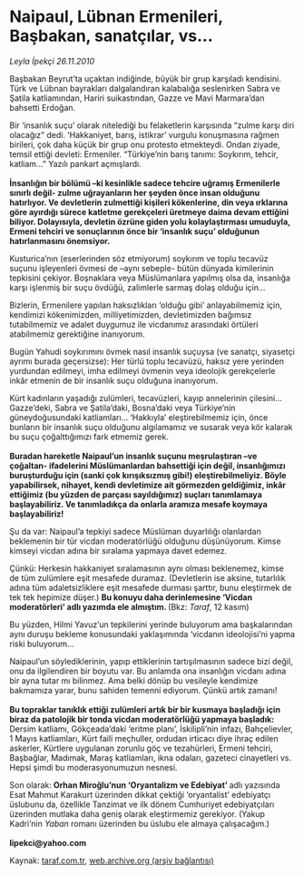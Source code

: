 # Naipaul, Lübnan Ermenileri, Başbakan, sanatçılar, vs...

*Leyla İpekçi 26.11.2010*

<div class="yazi"><p>Başbakan Beyrut’ta uçaktan indiğinde, büyük bir grup karşıladı kendisini. Türk ve Lübnan bayrakları dalgalandıran kalabalığa seslenirken Sabra ve Şatila katliamından, Hariri suikastından, Gazze ve Mavi Marmara’dan bahsetti Erdoğan. </p>
<p>Bir ‘insanlık suçu’ olarak nitelediği bu felaketlerin karşısında “zulme karşı diri olacağız” dedi. ‘Hakkaniyet, barış, istikrar’ vurgulu konuşmasına rağmen birileri, çok daha küçük bir grup onu protesto etmekteydi. Ondan ziyade, temsil ettiği devleti: Ermeniler. “Türkiye’nin barış tanımı: Soykırım, tehcir, katliam...” Yazılı pankart açmışlardı. <br/><br/><b>İnsanlığın bir bölümü –ki kesinlikle sadece tehcire uğramış Ermenilerle sınırlı değil- zulme uğrayanların her şeyden önce insan olduğunu hatırlıyor. Ve devletlerin zulmettiği kişileri kökenlerine, din veya ırklarına göre ayırdığı sürece katletme gerekçeleri üretmeye daima devam ettiğini biliyor. Dolayısıyla, devletin özrüne giden yolu kolaylaştırması umuduyla, Ermeni tehciri ve sonuçlarının önce bir ‘insanlık suçu’ olduğunun hatırlanmasını önemsiyor. </b></p>
<p>Kusturica’nın (eserlerinden söz etmiyorum) soykırım ve toplu tecavüz suçunu işleyenleri övmesi de –aynı sebeple- bütün dünyada kimilerinin tepkisini çekiyor. Boşnaklara veya Müslümanlara yapılmış olsa da, insanlığa karşı işlenmiş bir suçu övdüğü, zalimlerle sarmaş dolaş olduğu için... </p>
<p>Bizlerin, Ermenilere yapılan haksızlıkları ‘olduğu gibi’ anlayabilmemiz için, kendimizi kökenimizden, milliyetimizden, devletimizden bağımsız tutabilmemiz ve adalet duygumuz ile vicdanımız arasındaki örtüleri atabilmemiz gerektiğine inanıyorum.</p>
<p>Bugün Yahudi soykırımını övmek nasıl insanlık suçuysa (ve sanatçı, siyasetçi ayrımı burada geçersizse): Her türlü toplu tecavüzü, haksız yere yerinden yurdundan edilmeyi, imha edilmeyi övmenin veya ideolojik gerekçelerle inkâr etmenin de bir insanlık suçu olduğuna inanıyorum.</p>
<p>Kürt kadınların yaşadığı zulümleri, tecavüzleri, kayıp annelerinin çilesini... Gazze’deki, Sabra ve Şatila’daki, Bosna’daki veya Türkiye’nin güneydoğusundaki katliamları... ‘Hakkıyla’ eleştirebilmemiz için, önce bunların bir insanlık suçu olduğunu algılamamız ve susarak veya kör kalarak bu suçu çoğalttığımızı fark etmemiz gerek.<br/><br/><b>Buradan hareketle Naipaul’un insanlık suçunu meşrulaştıran –ve çoğaltan- ifadelerini Müslümanlardan bahsettiği için değil, insanlığımızı buruşturduğu için (sanki çok kırışıksızmış gibi!) eleştirebilmeliyiz. Böyle yapabilirsek, nihayet, kendi devletimize ait görmezden geldiğimiz, inkâr ettiğimiz (bu yüzden de parçası sayıldığımız) suçları tanımlamaya başlayabiliriz. Ve tanımladıkça da onlarla aramıza mesafe koymaya başlayabiliriz!</b></p>
<p>Şu da var: Naipaul’a tepkiyi sadece Müslüman duyarlılığı olanlardan beklemenin bir tür vicdan moderatörlüğü olduğunu düşünüyorum. Kimse kimseyi vicdan adına bir sıralama yapmaya davet edemez. </p>
<p>Çünkü: Herkesin hakkaniyet sıralamasının aynı olması beklenemez, kimse de tüm zulümlere eşit mesafede duramaz. (Devletlerin ise aksine, tutarlılık adına tüm adaletsizliklere eşit mesafede durması şarttır, bunu eleştirmek de tek tek hepimize düşer.) <b>Bu konuyu daha derinlemesine ‘Vicdan moderatörleri’ adlı yazımda ele almıştım. </b>(Bkz: <i>Taraf</i>, 12 kasım) </p>
<p>Bu yüzden, Hilmi Yavuz’un tepkilerini yerinde buluyorum ama başkalarından aynı duruşu bekleme konusundaki yaklaşımında ‘vicdanın ideolojisi’ni yapma riski buluyorum...<b> </b></p>
<p>Naipaul’un söylediklerinin, yapıp ettiklerinin tartışılmasının sadece bizi değil, onu da ilgilendiren bir boyutu var. Bu anlamda ona insanlığın vicdanı adına bir ayna tutar mı bilinmez. Ama belki dönüp bu vesileyle kendimize bakmamıza yarar, bunu sahiden temenni ediyorum. Çünkü artık zamanı!<br/><br/><b>Bu topraklar tanıklık ettiği zulümleri artık bir bir kusmaya başladığı için biraz da patolojik bir tonda vicdan moderatörlüğü yapmaya başladık:</b> Dersim katliamı, Gökçeada’daki ‘eritme planı’, İskilipli’nin infazı, Bahçelievler, 1 Mayıs katliamları, Kürt faili meçhuller, ordudan irticacı diye ihraç edilen askerler, Kürtlere uygulanan zorunlu göç ve tezahürleri, Ermeni tehciri, Başbağlar, Madımak, Maraş katliamları, ikna odaları, gazeteci cinayetleri vs. Hepsi şimdi bu moderasyonumuzun nesnesi.</p>
<p>Son olarak:<b> Orhan Miroğlu’nun ‘Oryantalizm ve Edebiyat’ </b>adlı yazısında Esat Mahmut Karakurt üzerinden dikkat çektiği ‘oryantalist’ edebiyatçı üslubunu da, özellikle Tanzimat ve ilk dönem Cumhuriyet edebiyatçıları üzerinden mutlaka daha geniş olarak eleştirmemiz gerekiyor. (Yakup Kadri’nin <i>Yaban</i> romanı üzerinden bu üslubu ele almaya çalışacağım.)<br/><br/><b>lipekci@yahoo.com</b></p></div>

Kaynak: [taraf.com.tr](http://www.taraf.com.tr:80/leyla-ipekci/makale-naipaul-lubnan-ermenileri-basbakan-sanatcilar.htm), [web.archive.org (arşiv bağlantısı)](http://web.archive.org/web/20101127222449/http://www.taraf.com.tr:80/leyla-ipekci/makale-naipaul-lubnan-ermenileri-basbakan-sanatcilar.htm)
